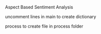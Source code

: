 Aspect Based Sentiment Analysis

uncomment lines in main to create dictionary

process to create file in process folder
